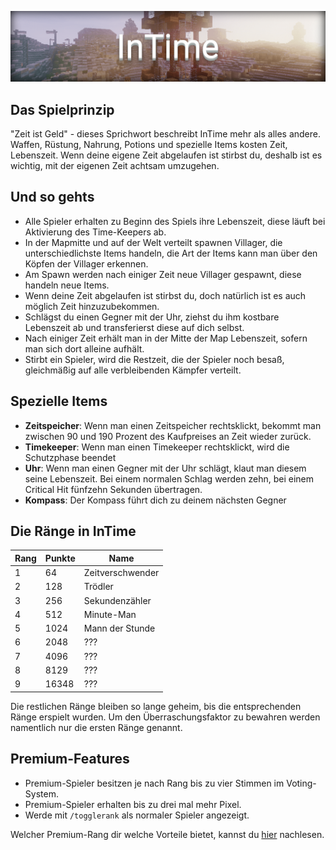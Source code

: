 ![InTime](img/InTime.png)

## Das Spielprinzip
"Zeit ist Geld" - dieses Sprichwort beschreibt InTime mehr als alles andere. Waffen, Rüstung, Nahrung, Potions und spezielle Items kosten Zeit, Lebenszeit.
Wenn deine eigene Zeit abgelaufen ist stirbst du, deshalb ist es wichtig, mit der eigenen Zeit achtsam umzugehen.

## Und so gehts
- Alle Spieler erhalten zu Beginn des Spiels ihre Lebenszeit, diese läuft bei Aktivierung des Time-Keepers ab.
- In der Mapmitte und auf der Welt verteilt spawnen Villager, die unterschiedlichste Items handeln, die Art der Items kann man über den Köpfen der Villager erkennen.
- Am Spawn werden nach einiger Zeit neue Villager gespawnt, diese handeln neue Items.
- Wenn deine Zeit abgelaufen ist stirbst du, doch natürlich ist es auch möglich Zeit hinzuzubekommen.
- Schlägst du einen Gegner mit der Uhr, ziehst du ihm kostbare Lebenszeit ab und transferierst diese auf dich selbst.
- Nach einiger Zeit erhält man in der Mitte der Map Lebenszeit, sofern man sich dort alleine aufhält.
- Stirbt ein Spieler, wird die Restzeit, die der Spieler noch besaß, gleichmäßig auf alle verbleibenden Kämpfer verteilt.

## Spezielle Items
- <strong>Zeitspeicher</strong>: Wenn man einen Zeitspeicher rechtsklickt, bekommt man zwischen 90 und 190 Prozent des Kaufpreises an Zeit wieder zurück.
- <strong>Timekeeper</strong>: Wenn man einen Timekeeper rechtsklickt, wird die Schutzphase beendet
- <strong>Uhr</strong>: Wenn man einen Gegner mit der Uhr schlägt, klaut man diesem seine Lebenszeit. Bei einem normalen Schlag werden zehn, bei einem Critical Hit fünfzehn Sekunden übertragen.
- <strong>Kompass</strong>: Der Kompass führt dich zu deinem nächsten Gegner

## Die Ränge in InTime

| Rang | Punkte | Name |
| ------ | ------ | ------ |
| 1 | 64 | Zeitverschwender |
| 2 | 128 | Trödler |
| 3 | 256 | Sekundenzähler |
| 4 | 512 | Minute-Man |
| 5 | 1024 | Mann der Stunde |
| 6 | 2048 | ??? |
| 7 | 4096 | ??? |
| 8 | 8129 | ??? |
| 9 | 16348 | ??? |

Die restlichen Ränge bleiben so lange geheim, bis die entsprechenden Ränge erspielt wurden. Um den Überraschungsfaktor zu bewahren werden namentlich nur die ersten Ränge genannt.

## Premium-Features
- Premium-Spieler besitzen je nach Rang bis zu vier Stimmen im Voting-System.
- Premium-Spieler erhalten bis zu drei mal mehr Pixel.
- Werde mit `/togglerank` als normaler Spieler angezeigt.

Welcher Premium-Rang dir welche Vorteile bietet, kannst du [hier](/ranks/premium/) nachlesen.